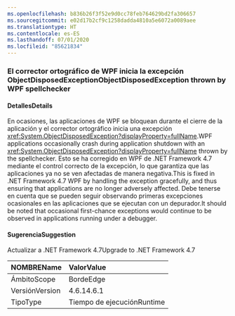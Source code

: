 ```yaml
---
ms.openlocfilehash: b836b26f3f52e9d0cc78feb764629bd2fa306657
ms.sourcegitcommit: e02d17b2cf9c1258dadda4810a5e6072a0089aee
ms.translationtype: HT
ms.contentlocale: es-ES
ms.lasthandoff: 07/01/2020
ms.locfileid: "85621834"
---
```

### <a name="objectdisposedexception-thrown-by-wpf-spellchecker"></a><span data-ttu-id="e4686-101">El corrector ortográfico de WPF inicia la excepción ObjectDisposedException</span><span class="sxs-lookup"><span data-stu-id="e4686-101">ObjectDisposedException thrown by WPF spellchecker</span></span>

#### <a name="details"></a><span data-ttu-id="e4686-102">Detalles</span><span class="sxs-lookup"><span data-stu-id="e4686-102">Details</span></span>

<span data-ttu-id="e4686-103">En ocasiones, las aplicaciones de WPF se bloquean durante el cierre de la aplicación y el corrector ortográfico inicia una excepción <xref:System.ObjectDisposedException?displayProperty=fullName>.</span><span class="sxs-lookup"><span data-stu-id="e4686-103">WPF applications occasionally crash during application shutdown with an <xref:System.ObjectDisposedException?displayProperty=fullName> thrown by the spellchecker.</span></span> <span data-ttu-id="e4686-104">Esto se ha corregido en WPF de .NET Framework 4.7 mediante el control correcto de la excepción, lo que garantiza que las aplicaciones ya no se ven afectadas de manera negativa.</span><span class="sxs-lookup"><span data-stu-id="e4686-104">This is fixed in .NET Framework 4.7 WPF by handling the exception gracefully, and thus ensuring that applications are no longer adversely affected.</span></span> <span data-ttu-id="e4686-105">Debe tenerse en cuenta que se pueden seguir observando primeras excepciones ocasionales en las aplicaciones que se ejecutan con un depurador.</span><span class="sxs-lookup"><span data-stu-id="e4686-105">It should be noted that occasional first-chance exceptions would continue to be observed in applications running under a debugger.</span></span>

#### <a name="suggestion"></a><span data-ttu-id="e4686-106">Sugerencia</span><span class="sxs-lookup"><span data-stu-id="e4686-106">Suggestion</span></span>

<span data-ttu-id="e4686-107">Actualizar a .NET Framework 4.7</span><span class="sxs-lookup"><span data-stu-id="e4686-107">Upgrade to .NET Framework 4.7</span></span>

| <span data-ttu-id="e4686-108">NOMBRE</span><span class="sxs-lookup"><span data-stu-id="e4686-108">Name</span></span>    | <span data-ttu-id="e4686-109">Valor</span><span class="sxs-lookup"><span data-stu-id="e4686-109">Value</span></span>       |
|:--------|:------------|
| <span data-ttu-id="e4686-110">Ámbito</span><span class="sxs-lookup"><span data-stu-id="e4686-110">Scope</span></span>   |<span data-ttu-id="e4686-111">Borde</span><span class="sxs-lookup"><span data-stu-id="e4686-111">Edge</span></span>|
|<span data-ttu-id="e4686-112">Versión</span><span class="sxs-lookup"><span data-stu-id="e4686-112">Version</span></span>|<span data-ttu-id="e4686-113">4.6.1</span><span class="sxs-lookup"><span data-stu-id="e4686-113">4.6.1</span></span>|
|<span data-ttu-id="e4686-114">Tipo</span><span class="sxs-lookup"><span data-stu-id="e4686-114">Type</span></span>|<span data-ttu-id="e4686-115">Tiempo de ejecución</span><span class="sxs-lookup"><span data-stu-id="e4686-115">Runtime</span></span>|
